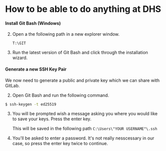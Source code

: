 # How to be able to do anything at DHS

#### Install Git Bash (Windows)

2. Open a the following path in a new explorer window.
   
   `T:\GIT`

3. Run the latest version of Git Bash and click through the installation wizard.

#### Generate a new SSH Key Pair

We now need to generate a public and private key which we can share with GitLab.

2. Open Git Bash and run the following command.

```bash
$ ssh-keygen -t ed25519
```

3. You will be prompted wish a message asking you where you would like to save your keys. Press the enter key.
   
   This will be saved in the following path `C:\Users\"YOUR USERNAME"\.ssh`

4. You'll be asked to enter a password. It's not really nesscessary in our case, so press the enter key twice to continue.
